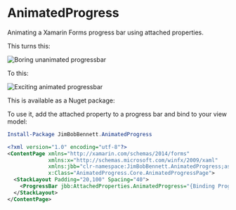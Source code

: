 # AnimatedProgress
Animating a Xamarin Forms progress bar using attached properties.

This turns this:

![Boring unanimated progressbar](https://github.com/jimbobbennett/AnimatedProgress/blob/master/Progress.gif)

To this:

![Exciting animated progressbar](https://github.com/jimbobbennett/AnimatedProgress/blob/master/AnimatedProgress.gif)

This is available as a Nuget package:

To use it, add the attached property to a progress bar and bind to your view model:

```powershell
Install-Package JimBobBennett.AnimatedProgress
```

```xml
<?xml version="1.0" encoding="utf-8"?>
<ContentPage xmlns="http://xamarin.com/schemas/2014/forms"
             xmlns:x="http://schemas.microsoft.com/winfx/2009/xaml"
             xmlns:jbb="clr-namespace:JimBobBennett.AnimatedProgress;assembly=JimBobBennett.AnimatedProgress"
             x:Class="AnimatedProgress.Core.AnimatedProgressPage">
  <StackLayout Padding="20,100" Spacing="40">
    <ProgressBar jbb:AttachedProperties.AnimatedProgress="{Binding Progress}"/>
  </StackLayout>
</ContentPage>
```
